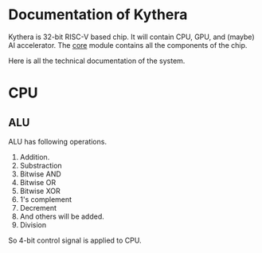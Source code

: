 # Documentation of Kythera
Kythera is 32-bit RISC-V based chip. It will contain CPU, GPU, and (maybe) AI accelerator. 
The [core](https://github.com/lilanka/kythera/tree/main/core) module contains all the 
components of the chip. 

Here is all the technical documentation of the system.

# CPU
## ALU
ALU has following operations.
1. Addition.
2. Substraction
3. Bitwise AND
4. Bitwise OR
5. Bitwise XOR
6. 1's complement
7. Decrement
8. And others will be added.
9. Division

So $4$-bit control signal is applied to CPU.   